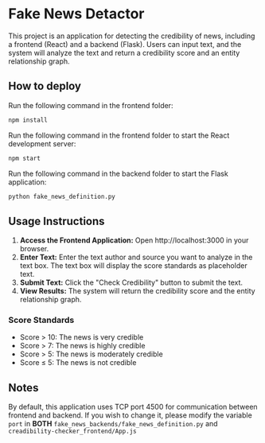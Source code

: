 # Fake News Detactor

This project is an application for detecting the credibility of news, including a frontend (React) and a backend (Flask). Users can input text, and the system will analyze the text and return a credibility score and an entity relationship graph.

## How to deploy

Run the following command in the frontend folder:

```sh
npm install
```

Run the following command in the frontend folder to start the React development server:

```sh
npm start
```

Run the following command in the backend folder to start the Flask application:

```sh
python fake_news_definition.py
```

## Usage Instructions

1.	**Access the Frontend Application:**
Open http://localhost:3000 in your browser.
2.	**Enter Text:** Enter the text author and source you want to analyze in the text box. The text box will display the score standards as placeholder text.
3.	**Submit Text:** Click the "Check Credibility" button to submit the text.
4.	**View Results:** The system will return the credibility score and the entity relationship graph.

### Score Standards

* Score > 10: The news is very credible 
* Score > 7: The news is highly credible 
* Score > 5: The news is moderately credible 
* Score ≤ 5: The news is not credible 

## Notes
By default, this application uses TCP port 4500 for communication between frontend and backend. If you wish to change it, please modify the variable `port` in **BOTH** `fake_news_backends/fake_news_definition.py` and `creadibility-checker_frontend/App.js`
